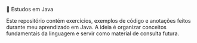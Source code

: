 📘 Estudos em Java

Este repositório contém exercícios, exemplos de código e anotações feitos durante meu aprendizado em Java.
A ideia é organizar conceitos fundamentais da linguagem e servir como material de consulta futura.

